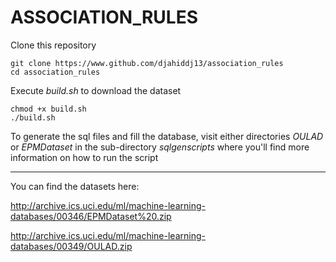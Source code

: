 # ASSOCIATION_RULES
Clone this repository

```
git clone https://www.github.com/djahiddj13/association_rules
cd association_rules
```


Execute *build.sh* to download the dataset

```
chmod +x build.sh
./build.sh
```


To generate the sql files and fill the database, visit either directories *OULAD* or *EPMDataset*  in the sub-directory *sqlgenscripts* where you'll find more information on how to run the script



---------------------------------------------------------------------------------
You can find the datasets here:

http://archive.ics.uci.edu/ml/machine-learning-databases/00346/EPMDataset%20.zip

http://archive.ics.uci.edu/ml/machine-learning-databases/00349/OULAD.zip
